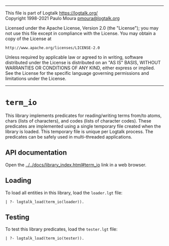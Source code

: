 ________________________________________________________________________

This file is part of Logtalk <https://logtalk.org/>  
Copyright 1998-2021 Paulo Moura <pmoura@logtalk.org>

Licensed under the Apache License, Version 2.0 (the "License");
you may not use this file except in compliance with the License.
You may obtain a copy of the License at

    http://www.apache.org/licenses/LICENSE-2.0

Unless required by applicable law or agreed to in writing, software
distributed under the License is distributed on an "AS IS" BASIS,
WITHOUT WARRANTIES OR CONDITIONS OF ANY KIND, either express or implied.
See the License for the specific language governing permissions and
limitations under the License.
________________________________________________________________________


`term_io`
=========

This library implements predicates for reading/writing terms from/to atoms,
chars (lists of characters), and codes (lists of character codes). These
predicates are implemented using a single temporary file created when the
library is loaded. This temporary file is unique per Logtalk process. The
predicates can be safely used in multi-threaded applications.


API documentation
-----------------

Open the [../../docs/library_index.html#term_io](../../docs/library_index.html#term_io)
link in a web browser.


Loading
-------

To load all entities in this library, load the `loader.lgt` file:

	| ?- logtalk_load(term_io(loader)).


Testing
-------

To test this library predicates, load the `tester.lgt` file:

	| ?- logtalk_load(term_io(tester)).
